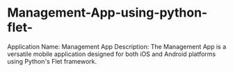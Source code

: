# Management-App-using-python-flet-
 Application Name: Management App  Description: The Management App is a versatile mobile application designed for both iOS and Android platforms using Python's Flet framework.
